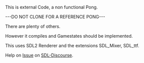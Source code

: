 This is external Code, a non functional Pong.

---DO NOT CLONE FOR A REFERENCE PONG---

There are plenty of others.

However it compiles and Gamestates should be implemented.

This uses SDL2 Renderer and the extensions
SDL_Mixer, SDL_ttf.

Help on [Issue](https://discourse.libsdl.org/t/need-help-with-menus-in-my-game/24238)
on [SDL-Discourse](https://discourse.libsdl.org). 
